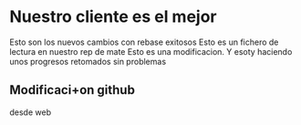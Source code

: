 # Nuestro cliente es el mejor
Esto son los nuevos cambios con rebase exitosos
Esto es un fichero de lectura en nuestro rep de mate
Esto es una modificacion. Y esoty haciendo unos progresos
retomados sin problemas 

## Modificaci+on github
desde web
